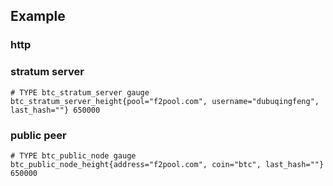 ##  Example

### http



### stratum server

```
# TYPE btc_stratum_server gauge
btc_stratum_server_height{pool="f2pool.com", username="dubuqingfeng", last_hash=""} 650000
```


### public peer

```
# TYPE btc_public_node gauge
btc_public_node_height{address="f2pool.com", coin="btc", last_hash=""} 650000
```